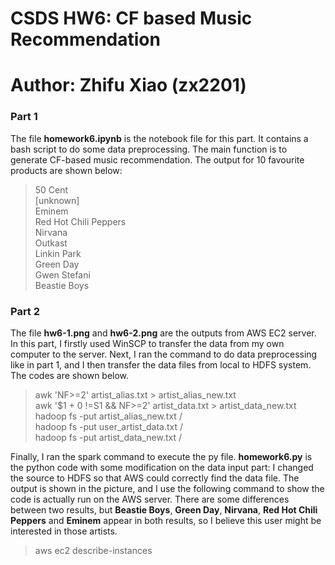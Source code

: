 # CSDS HW6: CF based Music Recommendation
# Author: Zhifu Xiao (zx2201)

### Part 1

The file **homework6.ipynb** is the notebook file for this part. It contains a bash script to do some data preprocessing. The main function is to generate CF-based music recommendation. The output for 10 favourite products are shown below:

> 50 Cent \
> [unknown] \
> Eminem \
> Red Hot Chili Peppers \
> Nirvana \
> Outkast \
> Linkin Park \
> Green Day \
> Gwen Stefani \
> Beastie Boys

### Part 2

The file **hw6-1.png** and **hw6-2.png** are the outputs from AWS EC2 server. In this part, I firstly used WinSCP to transfer the data from my own computer to the server. Next, I ran the command to do data preprocessing like in part 1, and I then transfer the data files from local to HDFS system. The codes are shown below.

> awk 'NF>=2' artist_alias.txt > artist_alias_new.txt \
> awk '$1 + 0 !=S1 && NF>=2' artist_data.txt > artist_data_new.txt \
> hadoop fs -put artist_alias_new.txt / \
> hadoop fs -put user_artist_data.txt / \
> hadoop fs -put artist_data_new.txt /

Finally, I ran the spark command to execute the py file. **homework6.py** is the python code with some modification on the data input part: I changed the source to HDFS so that AWS could correctly find the data file. The output is shown in the picture, and I use the following command to show the code is actually run on the AWS server. There are some differences between two results, but **Beastie Boys**, **Green Day**, **Nirvana**, **Red Hot Chili Peppers** and **Eminem** appear in both results, so I believe this user might be interested in those artists.

> aws ec2 describe-instances
